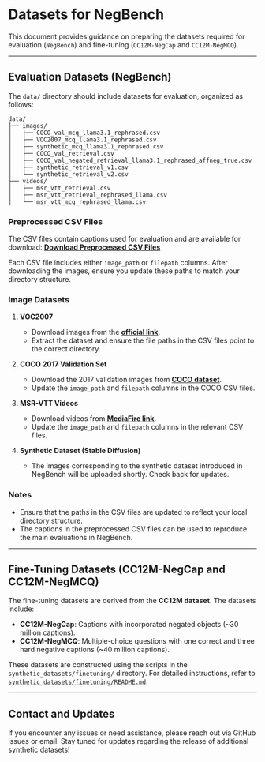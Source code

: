 # Datasets for NegBench

This document provides guidance on preparing the datasets required for evaluation (`NegBench`) and fine-tuning (`CC12M-NegCap` and `CC12M-NegMCQ`). 

---

## Evaluation Datasets (NegBench)

The `data/` directory should include datasets for evaluation, organized as follows:
```
data/
├── images/
│   ├── COCO_val_mcq_llama3.1_rephrased.csv
│   ├── VOC2007_mcq_llama3.1_rephrased.csv
│   ├── synthetic_mcq_llama3.1_rephrased.csv
│   ├── COCO_val_retrieval.csv
│   ├── COCO_val_negated_retrieval_llama3.1_rephrased_affneg_true.csv
│   ├── synthetic_retrieval_v1.csv
│   └── synthetic_retrieval_v2.csv
├── videos/
│   ├── msr_vtt_retrieval.csv
│   ├── msr_vtt_retrieval_rephrased_llama.csv
│   └── msr_vtt_mcq_rephrased_llama.csv
```

### Preprocessed CSV Files
The CSV files contain captions used for evaluation and are available for download:
**[Download Preprocessed CSV Files](https://drive.google.com/drive/folders/1kSEq0mkV1t1T8GuOAM65iz_iAA7e5gxB?usp=sharing)**

Each CSV file includes either `image_path` or `filepath` columns. After downloading the images, ensure you update these paths to match your directory structure.

### Image Datasets

1. **VOC2007**
   - Download images from the **[official link](http://host.robots.ox.ac.uk/pascal/VOC/voc2007/VOCtrainval_06-Nov-2007.tar)**.
   - Extract the dataset and ensure the file paths in the CSV files point to the correct directory.

2. **COCO 2017 Validation Set**
   - Download the 2017 validation images from **[COCO dataset](https://cocodataset.org/#download)**.
   - Update the `image_path` and `filepath` columns in the COCO CSV files.

3. **MSR-VTT Videos**
   - Download videos from **[MediaFire link](https://www.mediafire.com/folder/h14iarbs62e7p/shared)**.
   - Update the `image_path` and `filepath` columns in the relevant CSV files.

4. **Synthetic Dataset (Stable Diffusion)**
   - The images corresponding to the synthetic dataset introduced in NegBench will be uploaded shortly. Check back for updates.

### Notes
- Ensure that the paths in the CSV files are updated to reflect your local directory structure.
- The captions in the preprocessed CSV files can be used to reproduce the main evaluations in NegBench.

---

## Fine-Tuning Datasets (CC12M-NegCap and CC12M-NegMCQ)

The fine-tuning datasets are derived from the **CC12M dataset**. The datasets include:
- **CC12M-NegCap**: Captions with incorporated negated objects (~30 million captions).
- **CC12M-NegMCQ**: Multiple-choice questions with one correct and three hard negative captions (~40 million captions).

These datasets are constructed using the scripts in the `synthetic_datasets/finetuning/` directory. For detailed instructions, refer to [`synthetic_datasets/finetuning/README.md`](synthetic_datasets/finetuning/README.md).

---

## Contact and Updates

If you encounter any issues or need assistance, please reach out via GitHub issues or email. Stay tuned for updates regarding the release of additional synthetic datasets!
